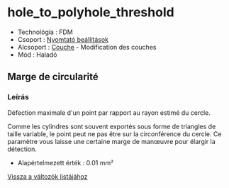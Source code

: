 # hole\_to\_polyhole\_threshold

* Technológia : FDM
* Csoport : [Nyomtató beállítások](../../beallitasok/printer_settings.md)
* Alcsoport : [Couche](../../beallitasok/print_settings.md#couche) - Modification des couches
* Mód : Haladó

## Marge de circularité

### Leírás

Défection maximale d'un point par rapport au rayon estimé du cercle.

Comme les cylindres sont souvent exportés sous forme de triangles de taille variable, le point peut ne pas être sur la circonférence du cercle. Ce paramètre vous laisse une certaine marge de manœuvre pour élargir la détection.

* Alapértelmezett érték : 0.01 mm²

[Vissza a változók listájához](/)

